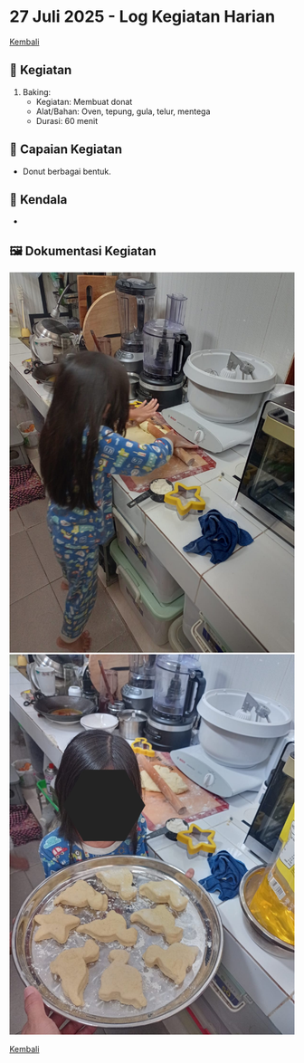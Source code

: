 # 27 Juli 2025 - Log Kegiatan Harian
[Kembali](readme.md)

## 📌 Kegiatan
1. Baking:
   - Kegiatan: Membuat donat
   - Alat/Bahan: Oven, tepung, gula, telur, mentega
   - Durasi: 60 menit

## 🎯 Capaian Kegiatan
- Donut berbagai bentuk.

## 🚧 Kendala
- 

## 🖼️ Dokumentasi Kegiatan
![Baking](img/20250727-baking.jpeg)
![Baking](img/20250727-donat.jpeg)

[Kembali](readme.md)